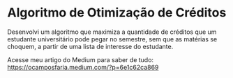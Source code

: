 # Algoritmo de Otimização de Créditos

Desenvolvi um algoritmo que maximiza a quantidade de créditos que um estudante universitário pode pegar no semestre, sem que as matérias se choquem, a partir de uma lista de interesse do estudante.

Acesse meu artigo do Medium para saber de tudo: https://ocamposfaria.medium.com/?p=6e1c62ca869
